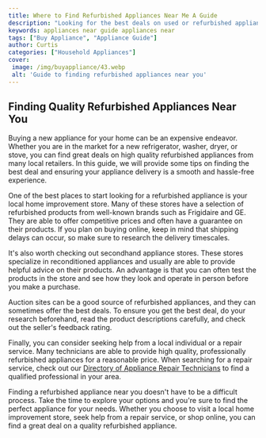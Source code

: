 ```yaml
---
title: Where to Find Refurbished Appliances Near Me A Guide
description: "Looking for the best deals on used or refurbished appliances Check out this guide to get you started on the search for the perfect oven dishwasher and more - all at discounted prices"
keywords: appliances near guide appliances near
tags: ["Buy Appliance", "Appliance Guide"]
author: Curtis
categories: ["Household Appliances"]
cover: 
 image: /img/buyappliance/43.webp
 alt: 'Guide to finding refurbished appliances near you'
---
```

## Finding Quality Refurbished Appliances Near You

Buying a new appliance for your home can be an expensive endeavor. Whether you are in the market for a new refrigerator, washer, dryer, or stove, you can find great deals on high quality refurbished appliances from many local retailers. In this guide, we will provide some tips on finding the best deal and ensuring your appliance delivery is a smooth and hassle-free experience. 

One of the best places to start looking for a refurbished appliance is your local home improvement store. Many of these stores have a selection of refurbished products from well-known brands such as Frigidaire and GE. They are able to offer competitive prices and often have a guarantee on their products. If you plan on buying online, keep in mind that shipping delays can occur, so make sure to research the delivery timescales.

It's also worth checking out secondhand appliance stores. These stores specialize in reconditioned appliances and usually are able to provide helpful advice on their products. An advantage is that you can often test the products in the store and see how they look and operate in person before you make a purchase.

Auction sites can be a good source of refurbished appliances, and they can sometimes offer the best deals. To ensure you get the best deal, do your research beforehand, read the product descriptions carefully, and check out the seller's feedback rating. 

Finally, you can consider seeking help from a local individual or a repair service. Many technicians are able to provide high quality, professionally refurbished appliances for a reasonable price. When searching for a repair service, check out our [Directory of Appliance Repair Technicians](./pages/appliance-repair-technicians) to find a qualified professional in your area. 

Finding a refurbished appliance near you doesn't have to be a difficult process. Take the time to explore your options and you're sure to find the perfect appliance for your needs. Whether you choose to visit a local home improvement store, seek help from a repair service, or shop online, you can find a great deal on a quality refurbished appliance.

